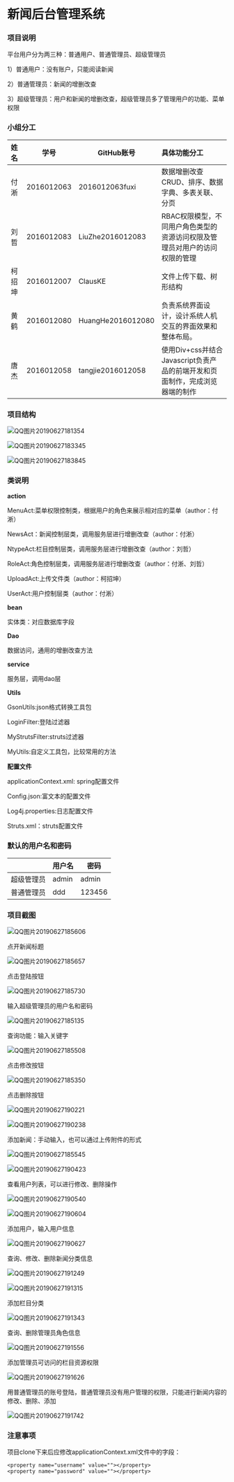 # 新闻后台管理系统

### 项目说明

平台用户分为两三种：普通用户、普通管理员、超级管理员

1）普通用户：没有账户，只能阅读新闻

2）普通管理员：新闻的增删改查

3）超级管理员：用户和新闻的增删改查，超级管理员多了管理用户的功能、菜单权限

### 小组分工

| 姓名   | 学号       | GitHub账号        | 具体功能分工                                                 |
| :----- | ---------- | ----------------- | :----------------------------------------------------------- |
| 付淅   | 2016012063 | 2016012063fuxi    | 数据增删改查CRUD、排序、数据字典、多表关联、分页             |
| 刘哲   | 2016012083 | LiuZhe2016012083  | RBAC权限模型，不同用户角色类型的资源访问权限及管理员对用户的访问权限的管理 |
| 柯招坤 | 2016012007 | ClausKE           | 文件上传下载、树形结构                                       |
| 黄鹤   | 2016012080 | HuangHe2016012080 | 负责系统界面设计，设计系统人机交互的界面效果和整体布局。     |
| 唐杰   | 2016012058 | tangjie2016012058 | 使用Div+css并结合Javascript负责产品的前端开发和页面制作，完成浏览器端的制作 |

### 项目结构

![QQ图片20190627181354](/src/main/webapp/include/img/readmepic/QQ图片20190627181354.png)

![QQ图片20190627183345](/src/main/webapp/include/img/readmepic/QQ图片20190627183345.png)

![QQ图片20190627183845](/src/main/webapp/include/img/readmepic/QQ图片20190627183845.png)

### 类说明

**action**

MenuAct:菜单权限控制类，根据用户的角色来展示相对应的菜单（author：付淅）

NewsAct：新闻控制层类，调用服务层进行增删改查（author：付淅）

NtypeAct:栏目控制层类，调用服务层进行增删改查（author：刘哲）

RoleAct:角色控制层类，调用服务层进行增删改查（author：付淅、刘哲）

UploadAct:上传文件类（author：柯招坤）

UserAct:用户控制层类（author：付淅）

**bean**   

实体类：对应数据库字段

**Dao**

数据访问，通用的增删改查方法

**service**

服务层，调用dao层

**Utils**

GsonUtils:json格式转换工具包

LoginFilter:登陆过滤器

MyStrutsFilter:struts过滤器

MyUtils:自定义工具包，比较常用的方法

**配置文件**

applicationContext.xml: spring配置文件

Config.json:富文本的配置文件

Log4j.properties:日志配置文件

Struts.xml：struts配置文件

### 默认的用户名和密码

|            | 用户名 | 密码   |
| ---------- | ------ | ------ |
| 超级管理员 | admin  | admin  |
| 普通管理员 | ddd    | 123456 |

### 项目截图

![QQ图片20190627185606](/src/main/webapp/include/img/readmepic/QQ图片20190627185606.png)

点开新闻标题

![QQ图片20190627185657](/src/main/webapp/include/img/readmepic/QQ图片20190627185657.png)

点击登陆按钮

![QQ图片20190627185730](/src/main/webapp/include/img/readmepic/QQ图片20190627185730.png)

输入超级管理员的用户名和密码

![QQ图片20190627185135](/src/main/webapp/include/img/readmepic/QQ图片20190627185135.png)

查询功能：输入关键字

![QQ图片20190627185508](/src/main/webapp/include/img/readmepic/QQ图片20190627185508.png)

点击修改按钮

![QQ图片20190627185350](/src/main/webapp/include/img/readmepic/QQ图片20190627185350.png)

点击删除按钮

![QQ图片20190627190221](/src/main/webapp/include/img/readmepic/QQ图片20190627190221.png)

![QQ图片20190627190238](/src/main/webapp/include/img/readmepic/QQ图片20190627190238.png)

添加新闻：手动输入，也可以通过上传附件的形式

![QQ图片20190627185545](/src/main/webapp/include/img/readmepic/QQ图片20190627185545.png)

![QQ图片20190627190423](/src/main/webapp/include/img/readmepic/QQ图片20190627190423.png)

查看用户列表，可以进行修改、删除操作

![QQ图片20190627190540](/src/main/webapp/include/img/readmepic/QQ图片20190627190540.png)

![QQ图片20190627190604](/src/main/webapp/include/img/readmepic/QQ图片20190627190604.png)

添加用户，输入用户信息

![QQ图片20190627190627](/src/main/webapp/include/img/readmepic/QQ图片20190627190627.png)

查询、修改、删除新闻分类信息

![QQ图片20190627191249](/src/main/webapp/include/img/readmepic/QQ图片20190627191249.png)

![QQ图片20190627191315](/src/main/webapp/include/img/readmepic/QQ图片20190627191315.png)

添加栏目分类

![QQ图片20190627191343](/src/main/webapp/include/img/readmepic/QQ图片20190627191343.png)

查询、删除管理员角色信息

![QQ图片20190627191556](/src/main/webapp/include/img/readmepic/QQ图片20190627191556.png)

添加管理员可访问的栏目资源权限

![QQ图片20190627191626](/src/main/webapp/include/img/readmepic/QQ图片20190627191626.png)

用普通管理员的账号登陆，普通管理员没有用户管理的权限，只能进行新闻内容的修改、删除、添加

![QQ图片20190627191742](/src/main/webapp/include/img/readmepic/QQ图片20190627191742.png)

### 注意事项

项目clone下来后应修改applicationContext.xml文件中的字段：

```
<property name="username" value=""></property>
<property name="password" value=""></property>
```

### 






